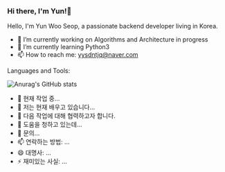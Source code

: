 ### Hi there, I'm Yun!👋

<!--
**definity-smileY/definity-smileY** is a ✨ _special_ ✨ repository because its `README.md` (this file) appears on your GitHub profile.

Here are some ideas to get you started:

- 🔭 I’m currently working on ...
- 🌱 I’m currently learning ...
- 👯 I’m looking to collaborate on ...
- 🤔 I’m looking for help with ...
- 💬 Ask me about ...
- 📫 How to reach me: ...
- 😄 Pronouns: ...
- ⚡ Fun fact: ...
-->
Hello, I'm Yun Woo Seop, a passionate backend developer living in Korea.
- 🔭 I’m currently working on Algorithms and Architecture in progress
- 🌱 I’m currently learning Python3
- 📫 How to reach me: <yysdntjq@naver.com>

Languages and Tools:

![Anurag's GitHub stats](https://github-readme-stats.vercel.app/api?username=definity-smileY&show_icons=true&theme=radical)



- 🔭 현재 작업 중...
- 🌱 저는 현재 배우고 있습니다...
- 👯 다음 작업에 대해 협력하고자 합니다.
- 🤔 도움을 청하고 있는데...
- 💬 문의...
- 📫 연락하는 방법: ...
- 😄 대명사: ...
- ⚡ 재미있는 사실: ...
